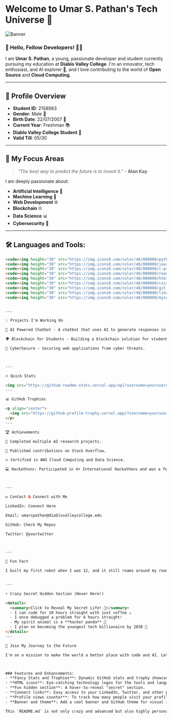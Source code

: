 # Welcome to Umar S. Pathan's Tech Universe 🌌

![Banner](https://imgur.com/your-banner-image-url) <!-- You can replace this with your own banner URL -->

### 👋 Hello, Fellow Developers! 👨‍💻
I am **Umar S. Pathan**, a young, passionate developer and student currently pursuing my education at **Diablo Valley College**. I'm an innovator, tech enthusiast, and AI explorer 🚀, and I love contributing to the world of **Open Source** and **Cloud Computing**.

---

## 👤 **Profile Overview**
- **Student ID**: 2158983
- **Gender**: Male 👦
- **Birth Date**: 22/07/2007 🎂
- **Current Year**: Freshman 📚
- **Diablo Valley College Student** 🏫
- **Valid Till**: 05/30

---

## 🎯 **My Focus Areas**
> *“The best way to predict the future is to invent it.”* - **Alan Kay**

I am deeply passionate about:
- **Artificial Intelligence** 🤖
- **Machine Learning** 🧠
- **Web Development** 🌐
- **Blockchain** ⛓️
- **Data Science** 📊
- **Cybersecurity** 🔐

---

## 🛠️ **Languages and Tools**:
```html
<code><img height="30" src="https://img.icons8.com/color/48/000000/python.png"></code>
<code><img height="30" src="https://img.icons8.com/color/48/000000/javascript.png"></code>
<code><img height="30" src="https://img.icons8.com/color/48/000000/c-programming.png"></code>
<code><img height="30" src="https://img.icons8.com/color/48/000000/react-native.png"></code>
<code><img height="30" src="https://img.icons8.com/color/48/000000/html-5--v1.png"></code>
<code><img height="30" src="https://img.icons8.com/color/48/000000/css3.png"></code>
<code><img height="30" src="https://img.icons8.com/color/48/000000/git.png"></code>
<code><img height="30" src="https://img.icons8.com/color/48/000000/linux.png"></code>
<code><img height="30" src="https://img.icons8.com/color/48/000000/mysql.png"></code>


---

💡 Projects I'm Working On

🚀 AI Powered Chatbot - A chatbot that uses AI to generate responses in real-time.

🌍 Blockchain for Students - Building a blockchain solution for student identity verification.

🔐 CyberSecure - Securing web applications from cyber threats.



---

🔥 Quick Stats

<img src="https://github-readme-stats.vercel.app/api?username=yourusername&show_icons=true&theme=radical&hide=stars" alt="Umar's GitHub Stats" />
---

📊 GitHub Trophies

<p align="center">
  <img src="https://github-profile-trophy.vercel.app/?username=yourusername&theme=gruvbox&row=2&column=3" />
</p>
---

🏆 Achievements

🥇 Completed multiple AI research projects.

🚀 Published contributions on Stack Overflow.

🔥 Certified in AWS Cloud Computing and Data Science.

💻 Hackathons: Participated in 4+ International Hackathons and won a few!



---

✉️ Contact & Connect with Me

LinkedIn: Connect Here

Email: umarspathan@diablovalleycollege.edu

GitHub: Check My Repos

Twitter: @yourtwitter



---

🏅 Fun Fact

I built my first robot when I was 12, and it still roams around my room!


---

⚡ Crazy Secret Hidden Section (Hover Here!)

<details>
  <summary>Click to Reveal My Secret Life! 🤯</summary>
  - I can code for 10 hours straight with just coffee ☕
  - I once debugged a problem for 6 hours straight!
  - My spirit animal is a **hacker panda** 🐼
  - I plan on becoming the youngest tech billionaire by 2030 💸
</details>
---

🚀 Join My Journey to the Future

I'm on a mission to make the world a better place with code and AI. Let's connect and grow together!



### Features and Enhancements:
- **Fancy Stats and Trophies**: Dynamic GitHub stats and trophy showcase.
- **HTML icons**: Eye-catching technology logos for the tools and languages.
- **Fun hidden section**: A hover-to-reveal "secret" section.
- **Connect links**: Easy access to your LinkedIn, Twitter, and other platforms.
- **Profile views counter**: To track how many people visit your profile.
- **Banner and theme**: Add a cool banner and GitHub theme for visual impact.

This `README.md` is not only crazy and advanced but also highly personalized to showcase your skills, projects, and fun personality!

